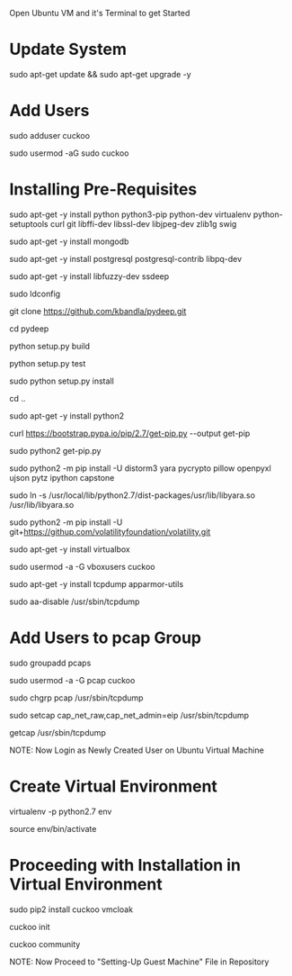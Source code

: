 Open Ubuntu VM and it's Terminal to get Started

# Update System

sudo apt-get update && sudo apt-get upgrade -y

# Add Users

sudo adduser cuckoo

sudo usermod -aG sudo cuckoo

# Installing Pre-Requisites

sudo apt-get -y install python python3-pip python-dev virtualenv python-setuptools curl git libffi-dev libssl-dev libjpeg-dev zlib1g swig

sudo apt-get -y install mongodb

sudo apt-get -y install postgresql postgresql-contrib libpq-dev

sudo apt-get -y install libfuzzy-dev ssdeep

sudo ldconfig

git clone https://github.com/kbandla/pydeep.git

cd pydeep

python setup.py build

python setup.py test

sudo python setup.py install

cd ..

sudo apt-get -y install python2

curl https://bootstrap.pypa.io/pip/2.7/get-pip.py --output get-pip

sudo python2 get-pip.py

sudo python2 -m pip install -U distorm3 yara pycrypto pillow openpyxl ujson pytz ipython capstone

sudo ln -s /usr/local/lib/python2.7/dist-packages/usr/lib/libyara.so /usr/lib/libyara.so

sudo python2 -m pip install -U git+https://githup.com/volatilityfoundation/volatility.git

sudo apt-get -y install virtualbox

sudo usermod -a -G vboxusers cuckoo

sudo apt-get -y install tcpdump apparmor-utils

sudo aa-disable /usr/sbin/tcpdump

# Add Users to pcap Group

sudo groupadd pcaps

sudo usermod -a -G pcap cuckoo

sudo chgrp pcap /usr/sbin/tcpdump

sudo setcap cap_net_raw,cap_net_admin=eip /usr/sbin/tcpdump

getcap /usr/sbin/tcpdump



NOTE: Now Login as Newly Created User on Ubuntu Virtual Machine

# Create Virtual Environment

virtualenv -p python2.7 env

source env/bin/activate

# Proceeding with Installation in Virtual Environment

sudo pip2 install cuckoo vmcloak

cuckoo init

cuckoo community



NOTE: Now Proceed to "Setting-Up Guest Machine" File in Repository
